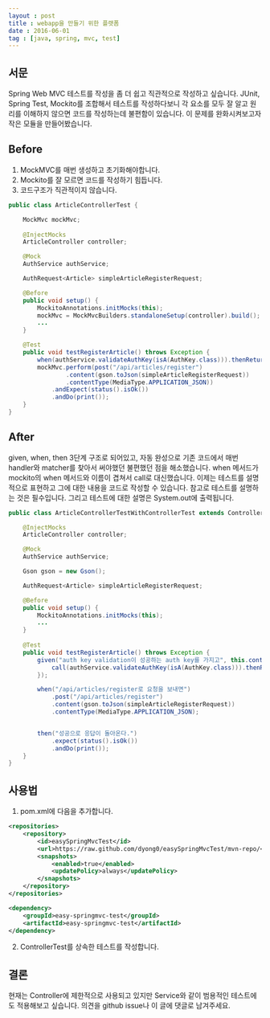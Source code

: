 ```yaml
---
layout : post
title : webapp을 만들기 위한 플랫폼
date : 2016-06-01
tag : [java, spring, mvc, test]
---
```


## 서문
Spring Web MVC 테스트를 작성을 좀 더 쉽고 직관적으로 작성하고 싶습니다. JUnit, Spring Test, Mockito를 조합해서 테스트를 작성하다보니 각 요소를 모두 잘 알고 원리를 이해하지 않으면 코드를 작성하는데 불편함이 있습니다. 이 문제를 완화시켜보고자 작은 모듈을 만들어봤습니다.

## Before
1. MockMVC를 매번 생성하고 초기화해야합니다.
2. Mockito를 잘 모르면 코드를 작성하기 힘듭니다.
3. 코드구조가 직관적이지 않습니다.

```java
public class ArticleControllerTest {

	MockMvc mockMvc;
	
	@InjectMocks
	ArticleController controller;

	@Mock
	AuthService authService;

	AuthRequest<Article> simpleArticleRegisterRequest;

	@Before
	public void setup() {
		MockitoAnnotations.initMocks(this);
		mockMvc = MockMvcBuilders.standaloneSetup(controller).build();
        ...
    }

    @Test
    public void testRegisterArticle() throws Exception {
        when(authService.validateAuthKey(isA(AuthKey.class))).thenReturn(true);
        mockMvc.perform(post("/api/articles/register")
                .content(gson.toJson(simpleArticleRegisterRequest))
                .contentType(MediaType.APPLICATION_JSON))
            .andExpect(status().isOk())
            .andDo(print());
    }
}
```

## After
given, when, then 3단계 구조로 되어있고, 자동 완성으로 기존 코드에서 매번 handler와 matcher를 찾아서 써야했던 불편했던 점을 해소했습니다. when 메서드가 mockito의 when 메서드와 이름이 겹쳐서 call로 대신했습니다. 이제는 테스트를 설명적으로 표현하고 그에 대한 내용을 코드로 작성할 수 있습니다. 참고로 테스트를 설명하는 것은 필수입니다. 그리고 테스트에 대한 설명은 System.out에 출력됩니다.
```java
public class ArticleControllerTestWithControllerTest extends ControllerTest{

	@InjectMocks
	ArticleController controller;

	@Mock
	AuthService authService;

	Gson gson = new Gson();

	AuthRequest<Article> simpleArticleRegisterRequest;

	@Before
	public void setup() {
		MockitoAnnotations.initMocks(this);
        ...
    }
    
    @Test
    public void testRegisterArticle() throws Exception {
        given("auth key validation이 성공하는 auth key를 가지고", this.controller, ()->{
            call(authService.validateAuthKey(isA(AuthKey.class))).thenReturn(true);
        });

        when("/api/articles/register로 요청을 보내면")
            .post("/api/articles/register")
            .content(gson.toJson(simpleArticleRegisterRequest))
            .contentType(MediaType.APPLICATION_JSON);


        then("성공으로 응답이 돌아온다.")
            .expect(status().isOk())
            .andDo(print());
    }    
}
```

## 사용법
1. pom.xml에 다음을 추가합니다.
```xml
<repositories>
    <repository>
        <id>easySpringMvcTest</id>
        <url>https://raw.github.com/dyong0/easySpringMvcTest/mvn-repo/</url>
        <snapshots>
            <enabled>true</enabled>
            <updatePolicy>always</updatePolicy>
        </snapshots>
    </repository>
</repositories>
```
```xml
<dependency>
    <groupId>easy-springmvc-test</groupId>
    <artifactId>easy-springmvc-test</artifactId>
</dependency>
```

2. ControllerTest를 상속한 테스트를 작성합니다.


## 결론
현재는 Controller에 제한적으로 사용되고 있지만 Service와 같이 범용적인 테스트에도 적용해보고 싶습니다. 의견을 github issue나 이 글에 댓글로 남겨주세요.

